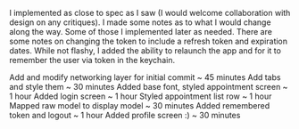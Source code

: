 I implemented as close to spec as I saw (I would welcome collaboration with design on any critiques).
I made some notes as to what I would change along the way. Some of those I implemented later as needed.
There are some notes on changing the token to include a refresh token and expiration dates.
While not flashy, I added the ability to relaunch the app and for it to remember the user via token in the keychain.


Add and modify networking layer for initial commit ~ 45 minutes
Add tabs and style them ~ 30 minutes
Added base font, styled appointment screen ~ 1 hour
Added login screen ~ 1 hour
Styled appointment list row ~ 1 hour
Mapped raw model to display model ~ 30 minutes
Added remembered token and logout ~ 1 hour
Added profile screen :) ~ 30 minutes
